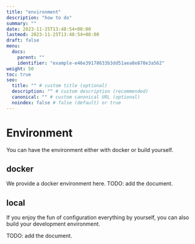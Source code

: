 ```yaml
---
title: "environment"
description: "how to do"
summary: ""
date: 2023-11-25T13:48:54+08:00
lastmod: 2023-11-25T13:48:54+08:00
draft: false
menu:
  docs:
    parent: ""
    identifier: "example-e46e39178633b3dd51aea8e870e3a562"
weight: 50
toc: true
seo:
  title: "" # custom title (optional)
  description: "" # custom description (recommended)
  canonical: "" # custom canonical URL (optional)
  noindex: false # false (default) or true
---
```


# Environment

You can have the environment either with docker or build yourself.

## docker 

We provide a docker environment here.
TODO: add the document.

## local

If you enjoy the fun of configuration everything by yourself, you can also build your development environment.

TODO: add the document.

